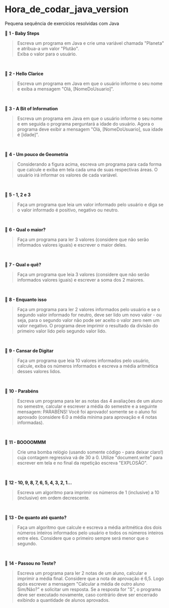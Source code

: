 # Hora_de_codar_java_version
Pequena sequência de exercícios resolvidas com Java<br>

📔 <b>1 - Baby Steps</b>

>Escreva um programa em Java e crie uma variável chamada "Planeta" e atribua-a um valor "Plutão".<br>
Exiba o valor para o usuário.

<br>

📔 <b>2 -  Hello Clarice</b>

>Escreva um programa em Java em que o usuário informe o seu nome e exiba a mensagem "Olá, [NomeDoUsuario]".

<br>

📔 <b>3 - A Bit of Information</b>

>Escreva um programa em Java em que o usuário informe o seu nome e em seguida o programa perguntará a idade do usuário. Agora o programa deve exibir a mensagem "Olá, [NomeDoUsuario], sua idade é [idade]".

<br>

📔 <b>4 - Um pouco de Geometria</b>

>Considerando a figura acima, escreva um programa para cada forma que calcule e exiba em tela cada uma de suas respectivas áreas. O usuário irá informar os valores de cada variável.

<br>

📔 <b>5 - 1, 2 e 3</b>

>Faça um programa que leia um valor informado pelo usuário e diga se o valor informado é positivo, negativo ou neutro.

<br>

📔 <b>6 - Qual o maior?</b>

>Faça um programa para ler 3 valores (considere que não serão informados valores iguais) e escrever o maior deles. 

<br>

📔 <b>7 - Qual o quê?</b>

>Faça um programa que leia  3 valores (considere que não serão informados valores iguais) e escrever a soma dos 2 maiores.

<br>

📔 <b>8 - Enquanto isso</b>

>Faça um programa para ler 2 valores informados pelo usuário e se o segundo valor informado for neutro, deve ser lido um novo valor - ou seja, para o segundo valor não pode ser aceito o valor zero nem um valor negativo. O programa deve imprimir o resultado da divisão do primeiro valor lido pelo segundo valor lido. 

<br>

📔 <b>9 -  Cansar de Digitar</b>

>Faça um programa que leia 10 valores informados pelo usuário, calcule, exiba os números informados e escreva a média aritmética desses valores lidos.

<br>

📔 <b>10 - Parabéns</b>

>Escreva um programa para ler as notas das 4 avaliações de um aluno no semestre, calcular e escrever a média do semestre e a seguinte mensagem: PARABÉNS! Você foi aprovado! somente se o aluno foi aprovado (considere 6.0 a média mínima para aprovação e 4 notas informadas). 

<br>

📔 <b>11 - BOOOOMMM</b>

>Crie uma bomba relógio (usando somente código - para deixar claro!) cuja contagem regressiva vá de 30 a 0. Utilize "document.write" para escrever em tela e no final da repetição escreva "EXPLOSÃO".

<br>

📔 <b>12 - 10, 9, 8, 7, 6, 5, 4, 3, 2, 1...</b>

>Escreva um algoritmo para imprimir os números de 1 (inclusive) a 10 (inclusive) em ordem decrescente.

<br>

📔 <b>13 - De quanto até quanto?</b>

>Faça um algoritmo que calcule e escreva a média aritmética dos dois números inteiros informados pelo usuário e todos os números inteiros entre eles. Considere que o primeiro sempre será menor que o segundo.

<br>

📔 <b>14 - Passou no Teste?</b>

>Escreva um programa para ler 2 notas de um aluno, calcular e imprimir a média final. Considere que a nota de aprovação é 6,5. Logo após escrever a mensagem "Calcular a média de outro aluno Sim/Não?" e solicitar um resposta. Se a resposta for "S", o programa deve ser executado novamente, caso contrário deve ser encerrado exibindo a quantidade de alunos aprovados.  

<br>
